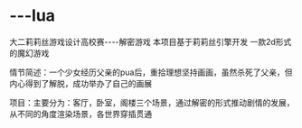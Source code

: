 # ---lua
大二莉莉丝游戏设计高校赛----解密游戏
本项目基于莉莉丝引擎开发
一款2d形式的魔幻游戏

情节简述：一个少女经历父亲的pua后，重拾理想坚持画画，虽然杀死了父亲，但内心得到了解脱，成功举办了自己的画展

项目：主要分为：客厅，卧室，阁楼三个场景，通过解密的形式推动剧情的发展，从不同的角度渲染场景，各世界穿插贯通
